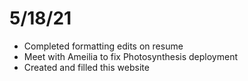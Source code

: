 # 5/18/21

- Completed formatting edits on resume
- Meet with Ameilia to fix Photosynthesis deployment
- Created and filled this website
